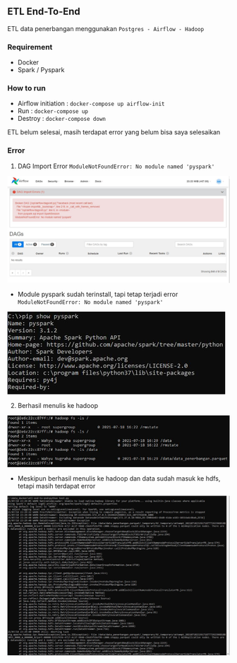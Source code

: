 ## ETL End-To-End
ETL data penerbangan menggunakan `Postgres - Airflow - Hadoop`

### Requirement
- Docker
- Spark / Pyspark

### How to run
- Airflow initiation : `docker-compose up airflow-init`
- Run : `docker-compose up`
- Destroy : `docker-compose down`

ETL belum selesai, masih terdapat error yang belum bisa saya selesaikan

### Error
1. DAG Import Error `ModuleNotFoundError: No module named 'pyspark'`

![DAG Import Error](/images/1.JPG)

- Module pyspark sudah terinstall, tapi tetap terjadi error `ModuleNotFoundError: No module named 'pyspark'`

![Module pyspark](/images/2.JPG)

2. Berhasil menulis ke hadoop

![Hdfs Data](/images/3.JPG)

- Meskipun berhasil menulis ke hadoop dan data sudah masuk ke hdfs, tetapi masih terdapat error

![Hdfs Error](/images/4.JPG)

